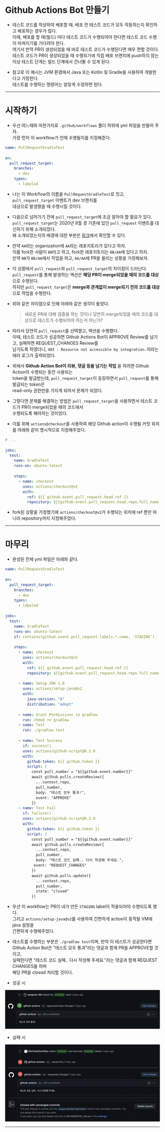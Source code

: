 # Github Actions Bot 만들기

- 테스트 코드를 작성하여 배포할 때, 배포 전 테스트 코드가 모두 작동하는지 확인하고 배포하는 경우가 많다.  
  이때, 배포를 할 때(빌드) 마다 테스트 코드가 수행되어야 한다면 테스트 코드 수행이 마쳐지기를 기다려야 한다.  
  여기서 만약 PR이 생성되었을 때 바로 테스트 코드가 수행된다면 매우 편할 것이다.  
  테스트 코드가 PR이 생성되었을 때 수행되기에 직접 배포 브랜치에 push하지 않는 이상 테스트 단계는 빌드 단계에서 건너뛸 수 있게 된다.

- 참고로 이 예시는 JVM 환경에서 Java 또는 Kotlin 및 Gradle을 사용하여 개발한다고 가정한다.  
  테스트를 수행하는 명령어는 알맞게 수정하면 된다.

<hr/>

# 시작하기

- 우선 여느때와 마찬가지로 `.github/workflows` 폴더 하위에 yml 파일을 만들어 주자.  
  가장 먼저 이 workflow가 언제 수행될지를 지정해준다.

```yml
name: PullRequestGradleTest

on:
  pull_request_target:
    branches:
      - dev
    types:
      - labeled
```

- 나는 이 Workflow의 이름을 `PullRequestGradleTest`로 짓고, `pull_request_target` 이벤트가 dev 브랜치를  
  대상으로 발생했을 때 수행시킬 것이다.

- 다음으로 넘어가기 전에 `pull_request_target`에 조금 알아야 할 필요가 있다.  
  `pull_request_target`는 2020년 8월 경 기존에 있던 `pull_request` 이벤트를 대신하기 위해 소개되었다.  
  왜 소개되었는지의 배경에 대한 부분은 <a href="https://securitylab.github.com/research/github-actions-preventing-pwn-requests/">링크</a>에서 확인할 수 있다.

- 만약 `AA`라는 organization에 `AA`라는 레포지토리가 있다고 하자.  
  이를 fork한 사람이 `BB`라고 하고, fork한 레포지토리는 `BB/AA`에 있다고 하자.  
  만약 `BB`가 `BB/AA`에서 작업을 하고, `AA/AA`에 PR을 올리는 상황을 가정해보자.

- 이 상황에서 `pull_request`와 `pull_request_target`의 차이점이 드러난다.  
  `pull_request`를 통해 발생하는 액션은 **해당 PR이 merge되었을 때의 코드를 대상** 으로 수행된다.  
  하지만 `pull_request_target`은 **merge와 관계없이 merge되기 전의 코드를 대상** 으로 작업을 수행한다.

- 위와 같은 차이점으로 인해 아래와 같은 생각이 들었다.

  > 새로운 PR에 대해 검증을 하는 것이니 당연히 merge되었을 때의 코드를 대상으로 테스트가 수행되어야 하는거 아닌가?

- 따라서 당연히 `pull_request`를 선택했고, 액션을 수행했다.  
  이때, 테스트 코드가 성공하면 Github Actions Bot이 APPROVE Review를 남기고, 실패하면 REQUEST_CHANGES Review를  
  남기도록 하였더니, `403 : Resource not accessible by integration.`이라는 에러 로그가 출력되었다.

- 위에서 **Github Action Bot이 리뷰, 댓글 등을 남기는 작업** 을 하려면 Github Action이 수행되는 동안 사용되는  
  token을 발급받는데, `pull_request_target`이 등장하면서 `pull_request`를 통해 발급되는 token은  
  read-only 권한만을 가지게 되어서 문제가 되었다.

- 그렇다면 문제를 해결하는 방법은 `pull_request_target`을 사용하면서 테스트 코드가 PR이 merge되었을 때의 코드에서  
  수행되도록 해야하는 것이었다.

- 이를 위해 `actions@checkout`을 사용하여 해당 Github action이 수행될 커밋 위치를 아래와 같이 명시적으로 지정해주었다.

```yml
# ...

jobs:
  test:
    name: GradleTest
    runs-on: ubuntu-latest

    steps:
      - name: checkout
        uses: actions/checkout@v2
        with:
          ref: ${{ github.event.pull_request.head.ref }}
          repository: ${{github.event.pull_request.head.repo.full_name }}
```

- fork된 상황을 가정했기에 `actions/checkout@v2`가 수행되는 위치에 ref 뿐만 아니라 repository까지 지정해주었다.
<hr/>

# 마무리

- 완성된 전체 yml 파일은 아래와 같다.

```yml
name: PullRequestGradleTest

on:
  pull_request_target:
    branches:
      - dev
    types:
      - labeled

jobs:
  test:
    name: GradleTest
    runs-on: ubuntu-latest
    if: contains(github.event.pull_request.labels.*.name, 'STAGING')

    steps:
      - name: checkout
        uses: actions/checkout@v2
        with:
          ref: ${{ github.event.pull_request.head.ref }}
          repository: ${{github.event.pull_request.head.repo.full_name }}

      - name: Setup JDK 1.8
        uses: actions/setup-java@v2
        with:
          java-version: "8"
          distribution: "adopt"

      - name: Grant Permissions to gradlew
        run: chmod +x gradlew
      - name: Test
        run: ./gradlew test

      - name: Test Success
        if: success()
        uses: actions/github-script@0.2.0
        with:
          github-token: ${{ github.token }}
          script: |
            const pull_number = "${{github.event.number}}"
            await github.pulls.createReview({
              ...context.repo,
              pull_number,
              body: "테스트 모두 통과!",
              event: "APPROVE"
            })
      - name: Test Fail
        if: failure()
        uses: actions/github-script@0.2.0
        with:
          github-token: ${{ github.token }}
          script: |
            const pull_number = "${{github.event.number}}"
            await github.pulls.createReview({
              ...context.repo,
              pull_number,
              body: "테스트 코드 실패.. 다시 작성해 주세요.",
             event: "REQUEST_CHANGES"
            })
            await github.pulls.update({
              ...context.repo,
              pull_number,
              state: "closed"
            })
```

- 우선 이 workflow는 PR이 내가 만든 `STAGING` label이 적용되어야 수행되도록 했다.  
  그리고 `actions/setup-java@v2`를 사용하여 간편하게 action이 동작될 VM에 java 설정을  
  간편하게 수행해주었다.

- 테스트를 수행하는 부분은 `./gradlew test`이며, 만약 이 테스트가 성공한다면  
  Github Action Bot은 "테스트 모두 통과"라는 댓글과 함께 PR을 APPROVE할 것이고,  
  실패한다면 "테스트 코드 실패.. 다시 작성해 주세요."라는 댓글과 함께 REQUEST CHANGES를 하며  
  해당 PR을 closed 처리할 것이다.

- 성공 시

![picture 4](../images/972877387f576eaf4bb5c1651ab392f958470ecda1b447c2aee6c39b6130e095.png)

- 실패 시

![picture 1](../images/555681a33e115cdac5e5efde4565755b6dba74e718a4bf4f3225d243c6d9b8ed.png)

<hr/>
